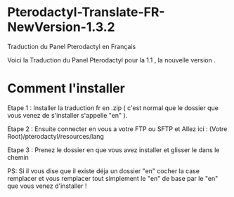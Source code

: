# Pterodactyl-Translate-FR-NewVersion-1.3.2
Traduction du Panel Pterodactyl en Français

Voici la Traduction du Panel Pterodactyl pour la 1.1 , la nouvelle version .

# Comment l'installer

Etape 1 :
Installer la traduction fr en .zip ( c'est normal que le dossier que vous venez de s'installer s'appelle "en" ).

Etape 2 :
Ensuite connecter en vous a votre FTP ou SFTP et Allez ici : (Votre Root)/pterodactyl/resources/lang

Etape 3 :
Prenez le dossier en que vous avez installer et glisser le dans le chemin

PS: Si il vous dise que il existe déja un dossier "en" cocher la case remplacer et vous remplacer tout simplement le "en" de base par le "en" que vous venez d'installer !
